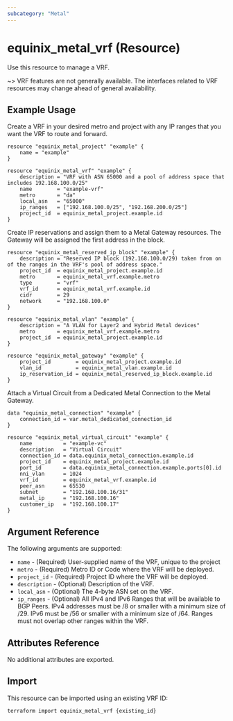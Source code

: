 ```yaml
---
subcategory: "Metal"
---
```


# equinix_metal_vrf (Resource)

Use this resource to manage a VRF.

~> VRF features are not generally available. The interfaces related to VRF resources may change ahead of general availability.

## Example Usage

Create a VRF in your desired metro and project with any IP ranges that you want the VRF to route and forward.

```hcl
resource "equinix_metal_project" "example" {
    name = "example"
}

resource "equinix_metal_vrf" "example" {
    description = "VRF with ASN 65000 and a pool of address space that includes 192.168.100.0/25"
    name        = "example-vrf"
    metro       = "da"
    local_asn   = "65000"
    ip_ranges   = ["192.168.100.0/25", "192.168.200.0/25"]
    project_id  = equinix_metal_project.example.id
}
```

Create IP reservations and assign them to a Metal Gateway resources. The Gateway will be assigned the first address in the block.

```hcl
resource "equinix_metal_reserved_ip_block" "example" {
    description = "Reserved IP block (192.168.100.0/29) taken from on of the ranges in the VRF's pool of address space."
    project_id  = equinix_metal_project.example.id
    metro       = equinix_metal_vrf.example.metro
    type        = "vrf"
    vrf_id      = equinix_metal_vrf.example.id
    cidr        = 29
    network     = "192.168.100.0"
}

resource "equinix_metal_vlan" "example" {
    description = "A VLAN for Layer2 and Hybrid Metal devices"
    metro       = equinix_metal_vrf.example.metro
    project_id  = equinix_metal_project.example.id
}

resource "equinix_metal_gateway" "example" {
    project_id        = equinix_metal_project.example.id
    vlan_id           = equinix_metal_vlan.example.id
    ip_reservation_id = equinix_metal_reserved_ip_block.example.id
}
```

Attach a Virtual Circuit from a Dedicated Metal Connection to the Metal Gateway.

```hcl
data "equinix_metal_connection" "example" {
    connection_id = var.metal_dedicated_connection_id
}

resource "equinix_metal_virtual_circuit" "example" {
    name          = "example-vc"
    description   = "Virtual Circuit"
    connection_id = data.equinix_metal_connection.example.id
    project_id    = equinix_metal_project.example.id
    port_id       = data.equinix_metal_connection.example.ports[0].id
    nni_vlan      = 1024
    vrf_id        = equinix_metal_vrf.example.id
    peer_asn      = 65530
    subnet        = "192.168.100.16/31"
    metal_ip      = "192.168.100.16"
    customer_ip   = "192.168.100.17"
}
```

## Argument Reference

The following arguments are supported:

* `name` - (Required) User-supplied name of the VRF, unique to the project
* `metro` - (Required) Metro ID or Code where the VRF will be deployed.
* `project_id` - (Required) Project ID where the VRF will be deployed.
* `description` - (Optional) Description of the VRF.
* `local_asn` - (Optional) The 4-byte ASN set on the VRF.
* `ip_ranges` - (Optional) All IPv4 and IPv6 Ranges that will be available to BGP Peers. IPv4 addresses must be /8 or smaller with a minimum size of /29. IPv6 must be /56 or smaller with a minimum size of /64. Ranges must not overlap other ranges within the VRF.

## Attributes Reference

No additional attributes are exported.

## Import

This resource can be imported using an existing VRF ID:

```sh
terraform import equinix_metal_vrf {existing_id}
```
